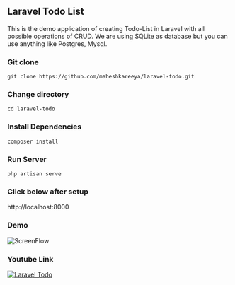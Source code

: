 ## Laravel Todo List

This is the demo application of creating Todo-List in Laravel with all possible operations of CRUD.
We are using SQLite as database but you can use anything like Postgres, Mysql.

### Git clone
```git clone https://github.com/maheshkareeya/laravel-todo.git```
### Change directory
```cd laravel-todo```
### Install Dependencies
```composer install```
### Run Server
```php artisan serve```
### Click below after setup
http://localhost:8000
### Demo
![ScreenFlow](https://user-images.githubusercontent.com/16520789/73132616-73eb2c00-4043-11ea-8a4c-8405f9b45af8.gif)
### Youtube Link
[![Laravel Todo](https://user-images.githubusercontent.com/16520789/73132616-73eb2c00-4043-11ea-8a4c-8405f9b45af8.gif)](https://youtu.be/_J3x4J4ulaA)
